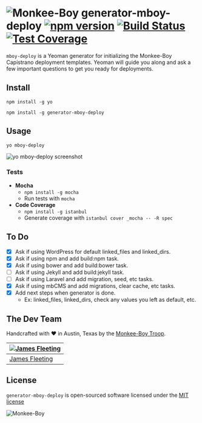 ![Monkee-Boy](https://dujrsrsgsd3nh.cloudfront.net/img/emoticons/113009/mboy-1403710932.jpg) generator-mboy-deploy [![npm version](https://img.shields.io/npm/v/generator-mboy-deploy.svg?style=flat-square)](http://badge.fury.io/js/generator-mboy-deploy) [![Build Status](https://img.shields.io/travis/Monkee-Boy/generator-mboy-deploy.svg?style=flat-square)](https://travis-ci.org/Monkee-Boy/generator-mboy-deploy) [![Test Coverage](https://img.shields.io/coveralls/Monkee-Boy/generator-mboy-deploy.svg?style=flat-square)](https://coveralls.io/r/Monkee-Boy/generator-mboy-deploy)
==============

`mboy-deploy` is a Yeoman generator for initializing the Monkee-Boy Capistrano deployment templates. Yeoman will guide you along and ask a few important questions to get you ready for deployments.

## Install

```
npm install -g yo
```

```
npm install -g generator-mboy-deploy
```

## Usage

```
yo mboy-deploy
```

![yo mboy-deploy screenshot](http://assets.monkee-boy.com/dev/generator-mboy-deploy-screenshot.png)

### Tests

* **Mocha**
  * `npm install -g mocha`
  * Run tests with `mocha`
* **Code Coverage**
  * `npm install -g istanbul`
  * Generate coverage with `istanbul cover _mocha -- -R spec`


## To Do

* [x] Ask if using WordPress for default linked_files and linked_dirs.
* [x] Ask if using npm and add build:npm task.
* [x] Ask if using bower and add build:bower task.
* [ ] Ask if using Jekyll and add build:jekyll task.
* [ ] Ask if using Laravel and add migration, seed, etc tasks.
* [x] Ask if using mbCMS and add migrations, clear cache, etc tasks.
* [x] Add next steps when generator is done.
  * Ex: linked_files, linked_dirs, check any values you left as default, etc.


## The Dev Team

Handcrafted with ♥ in Austin, Texas by the [Monkee-Boy Troop](http://www.monkee-boy.com/about/the-troop.php).

| [![James Fleeting](https://avatars0.githubusercontent.com/u/23062?s=144)](https://github.com/fleeting) |
|---|
| [James Fleeting](http://github.com/fleeting) |

## License

`generator-mboy-deploy` is open-sourced software licensed under the [MIT license](http://opensource.org/licenses/MIT)

![Monkee-Boy](http://assets.monkee-boy.com/mboy-logo-tagline.jpg)
